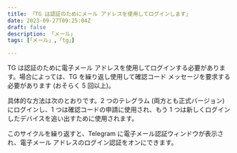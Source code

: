 ```yaml
---
title: 「TG は認証のためにメール アドレスを使用してログインします」
date: 2023-09-27T09:25:04Z
draft: false
description: 「メール」
tags: [「メール」,「tg」]

---
```

TG は認証のために電子メール アドレスを使用してログインする必要があります。場合によっては、TG を繰り返し使用して確認コード メッセージを要求する必要があります (おそらく 5 回以上)。

具体的な方法は次のとおりです。2 つのテレグラム (両方とも正式バージョン) にログインし、1 つは確認コードの申請に使用され、もう 1 つは新しくログインしたデバイスを追い出すために使用されます。

このサイクルを繰り返すと、Telegram に電子メール認証ウィンドウが表示され、電子メール アドレスのログイン認証をオンにできます。